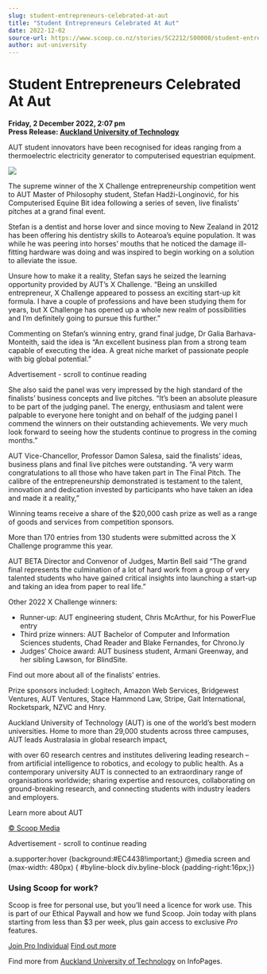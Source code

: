```yaml
---
slug: student-entrepreneurs-celebrated-at-aut
title: "Student Entrepreneurs Celebrated At Aut"
date: 2022-12-02
source-url: https://www.scoop.co.nz/stories/SC2212/S00008/student-entrepreneurs-celebrated-at-aut.htm
author: aut-university
---
```

Student Entrepreneurs Celebrated At Aut
=======================================

**Friday, 2 December 2022, 2:07 pm**  
**Press Release: [Auckland University of Technology](https://info.scoop.co.nz/Auckland_University_of_Technology)**

AUT student innovators have been recognised for ideas ranging from a thermoelectric electricity generator to computerised equestrian equipment.

![](https://img.scoop.co.nz/stories/images/2212/f1409fb4d5b747daf242.jpeg)

The supreme winner of the X Challenge entrepreneurship competition went to AUT Master of Philosophy student, Stefan Hadži-Longinović, for his Computerised Equine Bit idea following a series of seven, live finalists’ pitches at a grand final event.

Stefan is a dentist and horse lover and since moving to New Zealand in 2012 has been offering his dentistry skills to Aotearoa’s equine population. It was while he was peering into horses’ mouths that he noticed the damage ill-fitting hardware was doing and was inspired to begin working on a solution to alleviate the issue.

Unsure how to make it a reality, Stefan says he seized the learning opportunity provided by AUT’s X Challenge. “Being an unskilled entrepreneur, X Challenge appeared to possess an exciting start-up kit formula. I have a couple of professions and have been studying them for years, but X Challenge has opened up a whole new realm of possibilities and I’m definitely going to pursue this further.”

Commenting on Stefan’s winning entry, grand final judge, Dr Galia Barhava-Monteith, said the idea is “An excellent business plan from a strong team capable of executing the idea. A great niche market of passionate people with big global potential.”

Advertisement - scroll to continue reading





She also said the panel was very impressed by the high standard of the finalists’ business concepts and live pitches. “It’s been an absolute pleasure to be part of the judging panel. The energy, enthusiasm and talent were palpable to everyone here tonight and on behalf of the judging panel I commend the winners on their outstanding achievements. We very much look forward to seeing how the students continue to progress in the coming months.”

AUT Vice-Chancellor, Professor Damon Salesa, said the finalists’ ideas, business plans and final live pitches were outstanding. “A very warm congratulations to all those who have taken part in The Final Pitch. The calibre of the entrepreneurship demonstrated is testament to the talent, innovation and dedication invested by participants who have taken an idea and made it a reality,”

Winning teams receive a share of the $20,000 cash prize as well as a range of goods and services from competition sponsors.

More than 170 entries from 130 students were submitted across the X Challenge programme this year.

AUT BETA Director and Convenor of Judges, Martin Bell said “The grand final represents the culmination of a lot of hard work from a group of very talented students who have gained critical insights into launching a start-up and taking an idea from paper to real life.”

Other 2022 X Challenge winners:

*   Runner-up: AUT engineering student, Chris McArthur, for his PowerFlue entry
*   Third prize winners: AUT Bachelor of Computer and Information Sciences students, Chad Reader and Blake Fernandes, for Chrono.ly
*   Judges’ Choice award: AUT business student, Armani Greenway, and her sibling Lawson, for BlindSite.

Find out more about all of the finalists’ entries.

Prize sponsors included: Logitech, Amazon Web Services, Bridgewest Ventures, AUT Ventures, Stace Hammond Law, Stripe, Gait International, Rocketspark, NZVC and Hnry.

Auckland University of Technology (AUT) is one of the world’s best modern universities. Home to more than 29,000 students across three campuses, AUT leads Australasia in global research impact,

with over 60 research centres and institutes delivering leading research – from artificial intelligence to robotics, and ecology to public health. As a contemporary university AUT is connected to an extraordinary range of organisations worldwide; sharing expertise and resources, collaborating on ground-breaking research, and connecting students with industry leaders and employers.

Learn more about AUT

[© Scoop Media](http://www.scoop.co.nz/about/terms.html)  

Advertisement - scroll to continue reading



a.supporter:hover {background:#EC4438!important;} @media screen and (max-width: 480px) { #byline-block div.byline-block {padding-right:16px;}}

### Using Scoop for work?

Scoop is free for personal use, but you’ll need a licence for work use. This is part of our Ethical Paywall and how we fund Scoop. Join today with plans starting from less than $3 per week, plus gain access to exclusive _Pro_ features.  
  
[Join Pro Individual](https://pro.scoop.co.nz/Individual/?from=ProIn24) [Find out more](https://pro.scoop.co.nz/using-scoop-for-work/?from=ProIn24)

Find more from [Auckland University of Technology](https://info.scoop.co.nz/Auckland_University_of_Technology) on InfoPages.